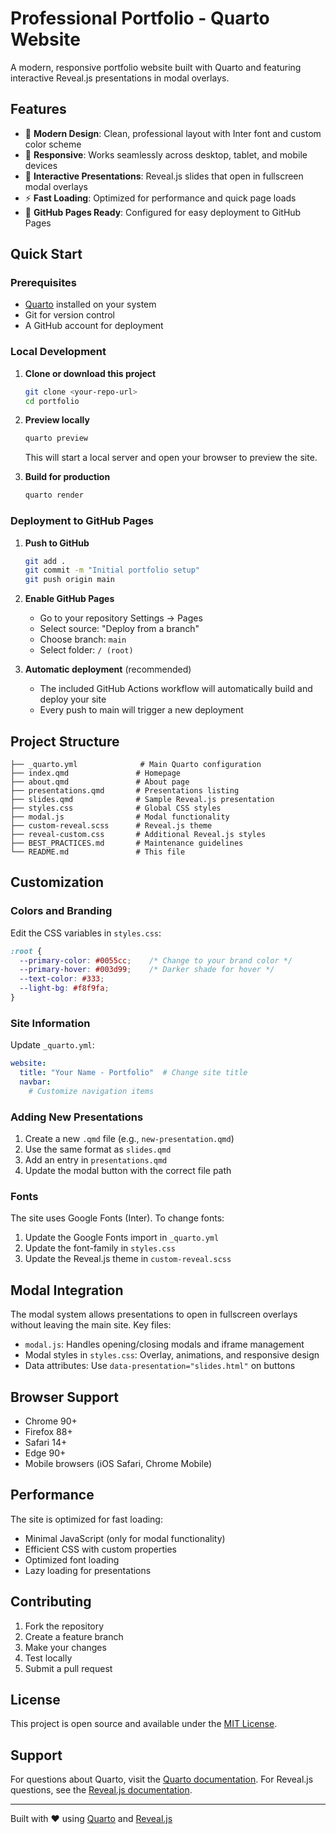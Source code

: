 # Professional Portfolio - Quarto Website

A modern, responsive portfolio website built with Quarto and featuring interactive Reveal.js presentations in modal overlays.

## Features

- 🎨 **Modern Design**: Clean, professional layout with Inter font and custom color scheme
- 📱 **Responsive**: Works seamlessly across desktop, tablet, and mobile devices
- 🎯 **Interactive Presentations**: Reveal.js slides that open in fullscreen modal overlays
- ⚡ **Fast Loading**: Optimized for performance and quick page loads
- 🚀 **GitHub Pages Ready**: Configured for easy deployment to GitHub Pages

## Quick Start

### Prerequisites
- [Quarto](https://quarto.org/docs/get-started/) installed on your system
- Git for version control
- A GitHub account for deployment

### Local Development

1. **Clone or download this project**
   ```bash
   git clone <your-repo-url>
   cd portfolio
   ```

2. **Preview locally**
   ```bash
   quarto preview
   ```
   This will start a local server and open your browser to preview the site.

3. **Build for production**
   ```bash
   quarto render
   ```

### Deployment to GitHub Pages

1. **Push to GitHub**
   ```bash
   git add .
   git commit -m "Initial portfolio setup"
   git push origin main
   ```

2. **Enable GitHub Pages**
   - Go to your repository Settings → Pages
   - Select source: "Deploy from a branch"
   - Choose branch: `main`
   - Select folder: `/ (root)`

3. **Automatic deployment** (recommended)
   - The included GitHub Actions workflow will automatically build and deploy your site
   - Every push to main will trigger a new deployment

## Project Structure

```
├── _quarto.yml              # Main Quarto configuration
├── index.qmd               # Homepage
├── about.qmd               # About page
├── presentations.qmd       # Presentations listing
├── slides.qmd              # Sample Reveal.js presentation
├── styles.css              # Global CSS styles
├── modal.js                # Modal functionality
├── custom-reveal.scss      # Reveal.js theme
├── reveal-custom.css       # Additional Reveal.js styles
├── BEST_PRACTICES.md       # Maintenance guidelines
└── README.md               # This file
```

## Customization

### Colors and Branding
Edit the CSS variables in `styles.css`:
```css
:root {
  --primary-color: #0055cc;    /* Change to your brand color */
  --primary-hover: #003d99;    /* Darker shade for hover */
  --text-color: #333;
  --light-bg: #f8f9fa;
}
```

### Site Information
Update `_quarto.yml`:
```yaml
website:
  title: "Your Name - Portfolio"  # Change site title
  navbar:
    # Customize navigation items
```

### Adding New Presentations
1. Create a new `.qmd` file (e.g., `new-presentation.qmd`)
2. Use the same format as `slides.qmd`
3. Add an entry in `presentations.qmd`
4. Update the modal button with the correct file path

### Fonts
The site uses Google Fonts (Inter). To change fonts:
1. Update the Google Fonts import in `_quarto.yml`
2. Update the font-family in `styles.css`
3. Update the Reveal.js theme in `custom-reveal.scss`

## Modal Integration

The modal system allows presentations to open in fullscreen overlays without leaving the main site. Key files:

- `modal.js`: Handles opening/closing modals and iframe management
- Modal styles in `styles.css`: Overlay, animations, and responsive design
- Data attributes: Use `data-presentation="slides.html"` on buttons

## Browser Support

- Chrome 90+
- Firefox 88+
- Safari 14+
- Edge 90+
- Mobile browsers (iOS Safari, Chrome Mobile)

## Performance

The site is optimized for fast loading:
- Minimal JavaScript (only for modal functionality)
- Efficient CSS with custom properties
- Optimized font loading
- Lazy loading for presentations

## Contributing

1. Fork the repository
2. Create a feature branch
3. Make your changes
4. Test locally
5. Submit a pull request

## License

This project is open source and available under the [MIT License](LICENSE).

## Support

For questions about Quarto, visit the [Quarto documentation](https://quarto.org/docs/).
For Reveal.js questions, see the [Reveal.js documentation](https://revealjs.com/).

---

Built with ❤️ using [Quarto](https://quarto.org) and [Reveal.js](https://revealjs.com)
